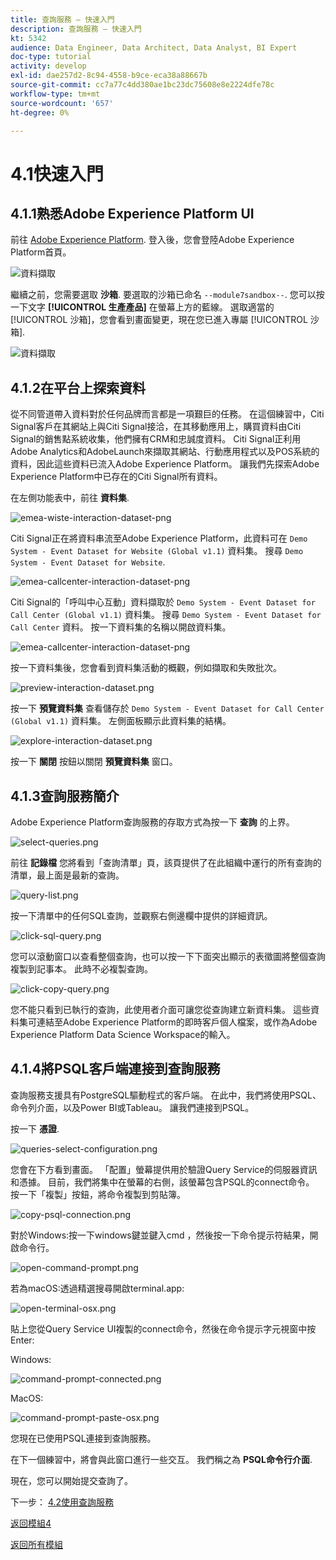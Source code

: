 ```yaml
---
title: 查詢服務 — 快速入門
description: 查詢服務 — 快速入門
kt: 5342
audience: Data Engineer, Data Architect, Data Analyst, BI Expert
doc-type: tutorial
activity: develop
exl-id: dae257d2-8c94-4558-b9ce-eca38a88667b
source-git-commit: cc7a77c4dd380ae1bc23dc75608e8e2224dfe78c
workflow-type: tm+mt
source-wordcount: '657'
ht-degree: 0%

---
```


# 4.1快速入門

## 4.1.1熟悉Adobe Experience Platform UI

前往 [Adobe Experience Platform](https://experience.adobe.com/platform). 登入後，您會登陸Adobe Experience Platform首頁。

![資料擷取](../module2/images/home.png)

繼續之前，您需要選取 **沙箱**. 要選取的沙箱已命名 ``--module7sandbox--``. 您可以按一下文字 **[!UICONTROL 生產產品]** 在螢幕上方的藍線。 選取適當的 [!UICONTROL 沙箱]，您會看到畫面變更，現在您已進入專屬 [!UICONTROL 沙箱].

![資料擷取](../module2/images/sb1.png)


## 4.1.2在平台上探索資料

從不同管道帶入資料對於任何品牌而言都是一項艱巨的任務。 在這個練習中，Citi Signal客戶在其網站上與Citi Signal接洽，在其移動應用上，購買資料由Citi Signal的銷售點系統收集，他們擁有CRM和忠誠度資料。 Citi Signal正利用Adobe Analytics和AdobeLaunch來擷取其網站、行動應用程式以及POS系統的資料，因此這些資料已流入Adobe Experience Platform。 讓我們先探索Adobe Experience Platform中已存在的Citi Signal所有資料。

在左側功能表中，前往 **資料集**.

![emea-wiste-interaction-dataset-png](./images/emea-website-interaction-dataset.png)

Citi Signal正在將資料串流至Adobe Experience Platform，此資料可在 `Demo System - Event Dataset for Website (Global v1.1)` 資料集。 搜尋 `Demo System - Event Dataset for Website`.

![emea-callcenter-interaction-dataset-png](./images/emea-website-interaction-dataset1.png)

Citi Signal的「呼叫中心互動」資料擷取於 `Demo System - Event Dataset for Call Center (Global v1.1)` 資料集。 搜尋 `Demo System - Event Dataset for Call Center` 資料。 按一下資料集的名稱以開啟資料集。

![emea-callcenter-interaction-dataset-png](./images/emea-callcenter-interaction-dataset.png)

按一下資料集後，您會看到資料集活動的概觀，例如擷取和失敗批次。

![preview-interaction-dataset.png](./images/preview-interaction-dataset.png)

按一下 **預覽資料集** 查看儲存於 `Demo System - Event Dataset for Call Center (Global v1.1)` 資料集。 左側面板顯示此資料集的結構。

![explore-interaction-dataset.png](./images/explore-interaction-dataset.png)

按一下 **關閉** 按鈕以關閉 **預覽資料集** 窗口。

## 4.1.3查詢服務簡介

Adobe Experience Platform查詢服務的存取方式為按一下 **查詢** 的上界。

![select-queries.png](./images/select-queries.png)

前往 **記錄檔** 您將看到「查詢清單」頁，該頁提供了在此組織中運行的所有查詢的清單，最上面是最新的查詢。

![query-list.png](./images/query-list.png)

按一下清單中的任何SQL查詢，並觀察右側邊欄中提供的詳細資訊。

![click-sql-query.png](./images/click-sql-query.png)

您可以滾動窗口以查看整個查詢，也可以按一下下面突出顯示的表徵圖將整個查詢複製到記事本。 此時不必複製查詢。

![click-copy-query.png](./images/click-copy-query.png)

您不能只看到已執行的查詢，此使用者介面可讓您從查詢建立新資料集。 這些資料集可連結至Adobe Experience Platform的即時客戶個人檔案，或作為Adobe Experience Platform Data Science Workspace的輸入。

## 4.1.4將PSQL客戶端連接到查詢服務

查詢服務支援具有PostgreSQL驅動程式的客戶端。 在此中，我們將使用PSQL、命令列介面，以及Power BI或Tableau。 讓我們連接到PSQL。

按一下 **憑證**.

![queries-select-configuration.png](./images/queries-select-configuration.png)

您會在下方看到畫面。 「配置」螢幕提供用於驗證Query Service的伺服器資訊和憑據。 目前，我們將集中在螢幕的右側，該螢幕包含PSQL的connect命令。 按一下「複製」按鈕，將命令複製到剪貼簿。

![copy-psql-connection.png](./images/copy-psql-connection.png)

對於Windows:按一下windows鍵並鍵入cmd ，然後按一下命令提示符結果，開啟命令行。

![open-command-prompt.png](./images/open-command-prompt.png)

若為macOS:透過精選搜尋開啟terminal.app:

![open-terminal-osx.png](./images/open-terminal-osx.png)

貼上您從Query Service UI複製的connect命令，然後在命令提示字元視窗中按Enter:

Windows:

![command-prompt-connected.png](./images/command-prompt-connected.png)

MacOS:

![command-prompt-paste-osx.png](./images/command-prompt-paste-osx.png)

您現在已使用PSQL連接到查詢服務。

在下一個練習中，將會與此窗口進行一些交互。 我們稱之為 **PSQL命令行介面**.

現在，您可以開始提交查詢了。

下一步： [4.2使用查詢服務](./ex2.md)

[返回模組4](./query-service.md)

[返回所有模組](../../overview.md)
